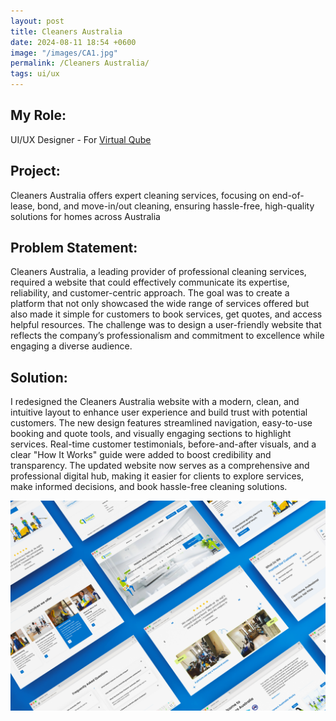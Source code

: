 ```yaml
---
layout: post
title: Cleaners Australia
date: 2024-08-11 18:54 +0600
image: "/images/CA1.jpg"
permalink: /Cleaners Australia/
tags: ui/ux
---
```


## My Role:

UI/UX Designer - For [Virtual Qube](https://www.vqubetech.com/)

## Project:

Cleaners Australia offers expert cleaning services, focusing on end-of-lease, bond, and move-in/out cleaning, ensuring hassle-free, high-quality solutions for homes across Australia

## Problem Statement:

Cleaners Australia, a leading provider of professional cleaning services, required a website that could effectively communicate its expertise, reliability, and customer-centric approach. The goal was to create a platform that not only showcased the wide range of services offered but also made it simple for customers to book services, get quotes, and access helpful resources. The challenge was to design a user-friendly website that reflects the company’s professionalism and commitment to excellence while engaging a diverse audience.

## Solution:

I redesigned the Cleaners Australia website with a modern, clean, and intuitive layout to enhance user experience and build trust with potential customers. The new design features streamlined navigation, easy-to-use booking and quote tools, and visually engaging sections to highlight services. Real-time customer testimonials, before-and-after visuals, and a clear "How It Works" guide were added to boost credibility and transparency. The updated website now serves as a comprehensive and professional digital hub, making it easier for clients to explore services, make informed decisions, and book hassle-free cleaning solutions.

![Cleanersaustralia](../images/CA2.jpg)